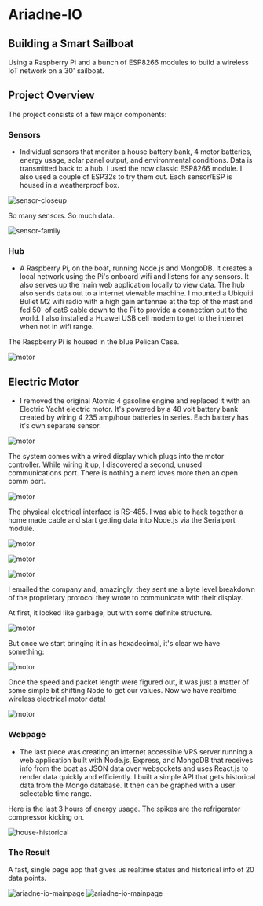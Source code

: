 # Ariadne-IO

## Building a Smart Sailboat

Using a Raspberry Pi and a bunch of ESP8266 modules to build a wireless IoT network on a 30' sailboat.

## Project Overview

The project consists of a few major components:

### Sensors
* Individual sensors that monitor a house battery bank, 4 motor batteries, energy usage, solar panel output, and environmental conditions. Data is transmitted back to a hub. I used the now classic ESP8266 module. I also used a couple of ESP32s to try them out. Each sensor/ESP is housed in a weatherproof box.

![sensor-closeup](/public/images/ariadne-closeup.jpeg)

So many sensors. So much data.

![sensor-family](/public/images/ariadne-sensor-fam.jpeg)

### Hub

* A Raspberry Pi, on the boat, running Node.js and MongoDB. It creates a local network using the Pi's onboard wifi and listens for any sensors. It also serves up the main web application locally to view data. The hub also sends data out to a internet viewable machine. I mounted a Ubiquiti Bullet M2 wifi radio with a high gain antennae at the top of the mast and fed 50' of cat6 cable down to the Pi to provide a connection out to the world. I also installed a Huawei USB cell modem to get to the internet when not in wifi range.     

The Raspberry Pi is housed in the blue Pelican Case.

![motor](/public/images/IMG_0015.jpeg)

## Electric Motor

* I removed the original Atomic 4 gasoline engine and replaced it with an Electric Yacht electric motor. It's powered by a 48 volt battery bank created by wiring 4 235 amp/hour batteries in series. Each battery has it's own separate sensor.

![motor](/public/images/ariadne-batts.jpeg)


The system comes with a wired display which plugs into the motor controller. While wiring it up, I discovered a second, unused communications port. There is nothing a nerd loves more then an open comm port.

![motor](/public/images/IMG_0026.jpeg)

The physical electrical interface is RS-485. I was able to hack together a home made cable and start getting data into Node.js via the Serialport module.

![motor](/public/images/IMG_0029.jpeg)

![motor](/public/images/IMG_0030.jpeg)

![motor](/public/images/IMG_0034.jpeg)

 I emailed the company and, amazingly, they sent me a byte level breakdown of the proprietary protocol they wrote to communicate with their display.

At first, it looked like garbage, but with some definite structure.

![motor](/public/images/rsserial.tiff)

But once we start bringing it in as hexadecimal, it's clear we have something:

![motor](/public/images/rshex.tiff)

Once the speed and packet length were figured out, it was just a matter of some simple bit shifting Node to get our values. Now we have realtime wireless electrical motor data!

![motor](/public/images/ari-motor.jpeg)

### Webpage

* The last piece was creating an internet accessible VPS server running a web application built with Node.js, Express, and MongoDB that receives info from the boat as JSON data over websockets and uses React.js to render data quickly and efficiently. I built a simple API that gets historical data from the Mongo database. It then can be graphed with a user selectable time range.

Here is the last 3 hours of energy usage. The spikes are the refrigerator compressor kicking on.

![house-historical](/public/images/ari-house-history.jpeg)

### The Result

A fast, single page app that gives us realtime status and historical info of 20 data points.

![ariadne-io-mainpage](/public/images/ari-main-1.jpeg)
![ariadne-io-mainpage](/public/images/ari-main-2.jpeg)
